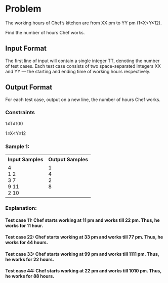 # Problem

The working hours of Chef’s kitchen are from XX pm to YY pm (1≤X<Y≤12).

Find the number of hours Chef works.

## Input Format

The first line of input will contain a single integer TT, denoting the number of test cases.
Each test case consists of two space-separated integers XX and YY — the starting and ending time of working hours respectively.

## Output Format

For each test case, output on a new line, the number of hours Chef works.

### Constraints

1≤T≤100

1≤X<Y≤12

### Sample 1:

<table>
<tr>
    <th>Input Samples</th>
    <th>Output Samples</th>
</tr>
<tr></tr>

<tr>
    <td>4<br />1 2<br />3 7<br />9 11<br />2 10</td>
    <td>1<br />4<br />2<br />8<br /><br /></td>
</tr>
</table>


### Explanation:
#### Test case 11: Chef starts working at 11 pm and works till 22 pm. Thus, he works for 11 hour.

#### Test case 22: Chef starts working at 33 pm and works till 77 pm. Thus, he works for 44 hours.

#### Test case 33: Chef starts working at 99 pm and works till 1111 pm. Thus, he works for 22 hours.

#### Test case 44: Chef starts working at 22 pm and works till 1010 pm. Thus, he works for 88 hours.